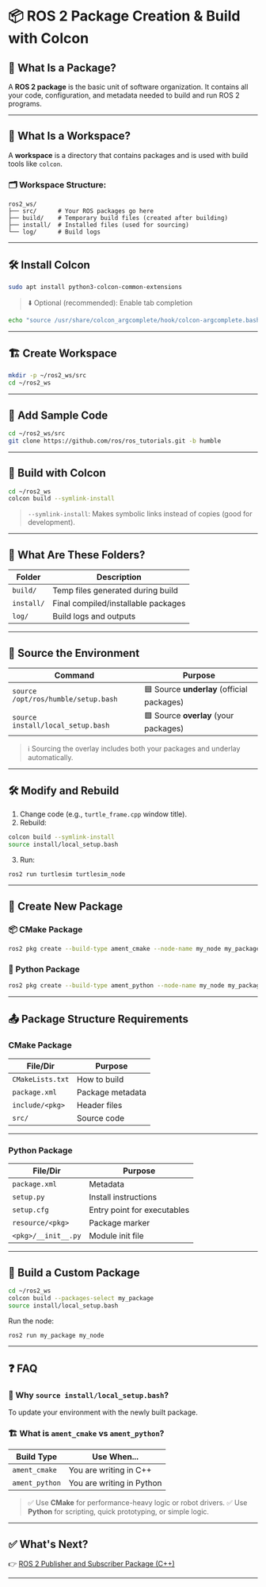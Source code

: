 # 📦 ROS 2 Package Creation & Build with Colcon

## 🧰 What Is a Package?

A **ROS 2 package** is the basic unit of software organization. It contains all your code, configuration, and metadata needed to build and run ROS 2 programs.

---

## 🧠 What Is a Workspace?

A **workspace** is a directory that contains packages and is used with build tools like `colcon`.

### 🗂️ Workspace Structure:

```
ros2_ws/
├── src/      # Your ROS packages go here
├── build/    # Temporary build files (created after building)
├── install/  # Installed files (used for sourcing)
└── log/      # Build logs
```

---

## 🛠️ Install Colcon

```bash
sudo apt install python3-colcon-common-extensions
```

> ⬇️ Optional (recommended): Enable tab completion

```bash
echo "source /usr/share/colcon_argcomplete/hook/colcon-argcomplete.bash" >> ~/.bashrc
```

---

## 🏗️ Create Workspace

```bash
mkdir -p ~/ros2_ws/src
cd ~/ros2_ws
```

---

## 🌱 Add Sample Code

```bash
cd ~/ros2_ws/src
git clone https://github.com/ros/ros_tutorials.git -b humble
```

---

## 🔨 Build with Colcon

```bash
cd ~/ros2_ws
colcon build --symlink-install
```

> `--symlink-install`: Makes symbolic links instead of copies (good for development).

---

## 📂 What Are These Folders?

| Folder     | Description                         |
| ---------- | ----------------------------------- |
| `build/`   | Temp files generated during build   |
| `install/` | Final compiled/installable packages |
| `log/`     | Build logs and outputs              |

---

## 🔗 Source the Environment

| Command                             | Purpose                                    |
| ----------------------------------- | ------------------------------------------ |
| `source /opt/ros/humble/setup.bash` | 🟦 Source **underlay** (official packages) |
| `source install/local_setup.bash`   | 🟩 Source **overlay** (your packages)      |

> ℹ️ Sourcing the overlay includes both your packages and underlay automatically.

---

## 🛠️ Modify and Rebuild

1. Change code (e.g., `turtle_frame.cpp` window title).
2. Rebuild:

```bash
colcon build --symlink-install
source install/local_setup.bash
```

3. Run:

```bash
ros2 run turtlesim turtlesim_node
```

---

## 📁 Create New Package

### 📦 CMake Package

```bash
ros2 pkg create --build-type ament_cmake --node-name my_node my_package
```

### 🐍 Python Package

```bash
ros2 pkg create --build-type ament_python --node-name my_node my_package
```

---

## 📤 Package Structure Requirements

### CMake Package

| File/Dir         | Purpose          |
| ---------------- | ---------------- |
| `CMakeLists.txt` | How to build     |
| `package.xml`    | Package metadata |
| `include/<pkg>`  | Header files     |
| `src/`           | Source code      |

---

### Python Package

| File/Dir            | Purpose                     |
| ------------------- | --------------------------- |
| `package.xml`       | Metadata                    |
| `setup.py`          | Install instructions        |
| `setup.cfg`         | Entry point for executables |
| `resource/<pkg>`    | Package marker              |
| `<pkg>/__init__.py` | Module init file            |

---

## 🔁 Build a Custom Package

```bash
cd ~/ros2_ws
colcon build --packages-select my_package
source install/local_setup.bash
```

Run the node:

```bash
ros2 run my_package my_node
```

---

## ❓ FAQ

### 🤔 Why `source install/local_setup.bash`?

To update your environment with the newly built package.

### 🏗️ What is `ament_cmake` vs `ament_python`?

| Build Type     | Use When...               |
| -------------- | ------------------------- |
| `ament_cmake`  | You are writing in C++    |
| `ament_python` | You are writing in Python |

> ✅ Use **CMake** for performance-heavy logic or robot drivers.
> ✅ Use **Python** for scripting, quick prototyping, or simple logic.

---

## ✅ What's Next?

👉 [ROS 2 Publisher and Subscriber Package (C++)](./cpp_pubsub.md)

---
